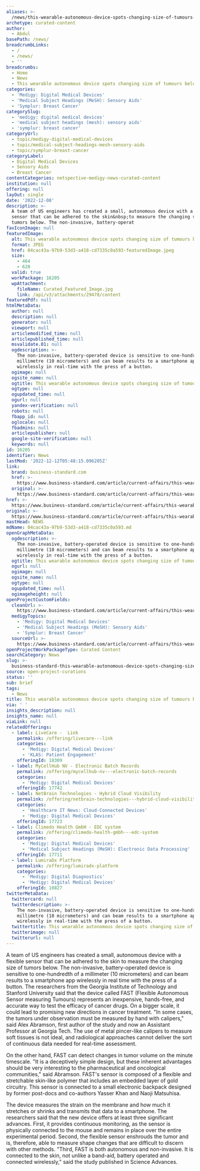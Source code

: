 ```yaml
---
aliases: >-
  /news/this-wearable-autonomous-device-spots-changing-size-of-tumours-below-skin
archetype: curated-content
author:
  - Abdul
basePath: /news/
breadcrumbLinks:
  - /
  - /news/
  - ''
breadcrumbs:
  - Home
  - News
  - This wearable autonomous device spots changing size of tumours below skin
categories:
  - 'Medigy: Digital Medical Devices'
  - 'Medical Subject Headings (MeSH): Sensory Aids'
  - 'Symplur: Breast Cancer'
categorySlug:
  - 'medigy: digital medical devices'
  - 'medical subject headings (mesh): sensory aids'
  - 'symplur: breast cancer'
categoryUrl:
  - topic/medigy-digital-medical-devices
  - topic/medical-subject-headings-mesh-sensory-aids
  - topic/symplur-breast-cancer
categoryLabel:
  - Digital Medical Devices
  - Sensory Aids
  - Breast Cancer
contentCategories: netspective-medigy-news-curated-content
institution: null
offering: null
layOut: single
date: '2022-12-08'
description: >-
  A team of US engineers has created a small, autonomous device with a flexible
  sensor that can be adhered to the skin&nbsp;to measure the changing size of
  tumors below. The non-invasive, battery-operat
favIconImage: null
featuredImage:
  alt: This wearable autonomous device spots changing size of tumours below skin
  format: JPEG
  href: 04cac43a-97b9-53d3-a418-cd7335c0a593-featuredImage.jpeg
  size:
    - 464
    - 620
  valid: true
  workPackage: 16205
  wpAttachment:
    fileName: Curated_Featured_Image.jpg
    link: /api/v3/attachments/29478/content
featuredPdf: null
htmlMetaData:
  author: null
  description: null
  generator: null
  viewport: null
  articlemodified_time: null
  articlepublished_time: null
  msvalidate.01: null
  ogdescription: >-
    The non-invasive, battery-operated device is sensitive to one-hundredth of a
    millimetre (10 micrometers) and can beam results to a smartphone app
    wirelessly in real-time with the press of a button.
  ogimage: null
  ogsite_name: null
  ogtitle: This wearable autonomous device spots changing size of tumours below skin
  ogtype: null
  ogupdated_time: null
  ogurl: null
  yandex-verification: null
  robots: null
  fbapp_id: null
  oglocale: null
  fbadmins: null
  articlepublisher: null
  google-site-verification: null
  keywords: null
id: 16205
identifier: News
lastMod: '2022-12-12T05:48:15.096205Z'
link:
  brand: business-standard.com
  href: >-
    https://www.business-standard.com/article/current-affairs/this-wearable-autonomous-device-spots-changing-size-of-tumours-below-skin-122091700635_1.html
  original: >-
    https://www.business-standard.com/article/current-affairs/this-wearable-autonomous-device-spots-changing-size-of-tumours-below-skin-122091700635_1.html
href: >-
  https://www.business-standard.com/article/current-affairs/this-wearable-autonomous-device-spots-changing-size-of-tumours-below-skin-122091700635_1.html
original: >-
  https://www.business-standard.com/article/current-affairs/this-wearable-autonomous-device-spots-changing-size-of-tumours-below-skin-122091700635_1.html
mastHead: NEWS
mdName: 04cac43a-97b9-53d3-a418-cd7335c0a593.md
openGraphMetaData:
  ogdescription: >-
    The non-invasive, battery-operated device is sensitive to one-hundredth of a
    millimetre (10 micrometers) and can beam results to a smartphone app
    wirelessly in real-time with the press of a button.
  ogtitle: This wearable autonomous device spots changing size of tumours below skin
  ogurl: null
  ogimage: null
  ogsite_name: null
  ogtype: null
  ogupdated_time: null
  ogimageheight: null
openProjectCustomFields:
  cleanUrl: >-
    https://www.business-standard.com/article/current-affairs/this-wearable-autonomous-device-spots-changing-size-of-tumours-below-skin-122091700635_1.html
  medigyTopics:
    - 'Medigy: Digital Medical Devices'
    - 'Medical Subject Headings (MeSH): Sensory Aids'
    - 'Symplur: Breast Cancer'
  sourceUrl: >-
    https://www.business-standard.com/article/current-affairs/this-wearable-autonomous-device-spots-changing-size-of-tumours-below-skin-122091700635_1.html
openProjectWorkPackageType: Curated Content
searchCategory: News
slug: >-
  business-standard-this-wearable-autonomous-device-spots-changing-size-of-tumours-below-skin
source: open-project-curations
status: ''
sub: brief
tags:
  - News
title: This wearable autonomous device spots changing size of tumours below skin
via: ' '
insights_description: null
insights_name: null
viaLink: null
relatedOfferings:
  - label: LiveCare -  Link
    permalink: /offering/livecare---link
    categories:
      - 'Medigy: Digital Medical Devices'
      - 'KLAS: Patient Engagement'
    offeringId: 18309
  - label: MyCellHub NV - Electronic Batch Records
    permalink: /offering/mycellhub-nv---electronic-batch-records
    categories:
      - 'Medigy: Digital Medical Devices'
    offeringId: 17742
  - label: NetBrain Technologies - Hybrid Cloud Visibility
    permalink: /offering/netbrain-technologies---hybrid-cloud-visibility
    categories:
      - 'Healthcare IT News: Cloud-Connected Devices'
      - 'Medigy: Digital Medical Devices'
    offeringId: 17723
  - label: Climedo Health GmbH - EDC system
    permalink: /offering/climedo-health-gmbh---edc-system
    categories:
      - 'Medigy: Digital Medical Devices'
      - 'Medical Subject Headings (MeSH): Electronic Data Processing'
    offeringId: 17711
  - label: LumiraDx Platform
    permalink: /offering/lumiradx-platform
    categories:
      - 'Medigy: Digital Diagnostics'
      - 'Medigy: Digital Medical Devices'
    offeringId: 10827
twitterMetaData:
  twittercard: null
  twitterdescription: >-
    The non-invasive, battery-operated device is sensitive to one-hundredth of a
    millimetre (10 micrometers) and can beam results to a smartphone app
    wirelessly in real-time with the press of a button.
  twittertitle: This wearable autonomous device spots changing size of tumours below skin
  twitterimage: null
  twitterurl: null
---
```

<p>A team of US engineers has created a small, autonomous device with a flexible sensor that can be adhered to the skin&nbsp;to measure the changing size of tumors below. The non-invasive, battery-operated device is sensitive to one-hundredth of a millimeter (10 micrometers) and can beam results to a smartphone app wirelessly in real time with the press of a button. The researchers from the Georgia Institute of Technology and Stanford University said that the device called FAST (Flexible Autonomous Sensor measuring Tumours) represents an inexpensive, hands-free, and accurate way to test the efficacy of cancer drugs. On a bigger scale, it could lead to promising new directions in cancer treatment. "In some cases, the tumors under observation must be measured by hand with calipers," said Alex Abramson, first author of the study and now an Assistant Professor at Georgia Tech. The use of metal pincer-like calipers to measure soft tissues is not ideal, and radiological approaches cannot deliver the sort of continuous data needed for real-time assessment.</p><p>On the other hand, FAST can detect changes in tumor volume on the minute timescale. "It is a deceptively simple design, but these inherent advantages should be very interesting to the pharmaceutical and oncological communities," said Abramson. FAST's sensor is composed of a flexible and stretchable skin-like polymer that includes an embedded layer of gold circuitry. This sensor is connected to a small electronic backpack designed by former post-docs and co-authors Yasser Khan and Naoji Matsuhisa.</p><p>The device measures the strain on the membrane and how much it stretches or shrinks and transmits that data to a smartphone. The researchers said that the new device offers at least three significant advances. First, it provides continuous monitoring, as the sensor is physically connected to the mouse and remains in place over the entire experimental period. Second, the flexible sensor enshrouds the tumor and is, therefore, able to measure shape changes that are difficult to discern with other methods. "Third, FAST is both autonomous and non-invasive. It is connected to the skin, not unlike a band-aid, battery operated and connected wirelessly," said the study published in Science Advances.</p>